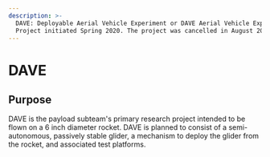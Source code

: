 ```yaml
---
description: >-
  DAVE: Deployable Aerial Vehicle Experiment or DAVE Aerial Vehicle Experiment.
  Project initiated Spring 2020. The project was cancelled in August 2023.
---
```


# DAVE

## Purpose

DAVE is the payload subteam's primary research project intended to be flown on a 6 inch diameter rocket. DAVE is planned to consist of a semi-autonomous, passively stable glider, a mechanism to deploy the glider from the rocket, and associated test platforms.&#x20;
